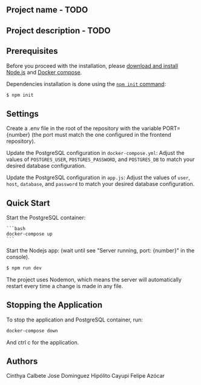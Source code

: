 ## Project name - TODO
## Project description - TODO
## Prerequisites

Before you proceed with the installation, please [download and install Node.js](https://nodejs.org/en/download/) and [Docker compose](https://www.docker.com/get-started).

Dependencies installation is done using the [`npm init` command](https://docs.npmjs.com/getting-started/installing-npm-packages-locally):

```bash
$ npm init
```
## Settings

Create a .env file in the root of the repository with the variable PORT={number} (the port must match the one configured in the frontend repository).

Update the PostgreSQL configuration in `docker-compose.yml`:
Adjust the values of `POSTGRES_USER`, `POSTGRES_PASSWORD`, and `POSTGRES_DB` to match your desired database configuration.

Update the PostgreSQL configuration in `app.js`:
Adjust the values of `user`, `host`, `database`, and `password` to match your desired database configuration.

## Quick Start

 Start the PostgreSQL container:

    ```bash
    docker-compose up
    ```

Start the Nodejs app:  (wait until see "Server running, port: {number}" in the console).

```bash
$ npm run dev
```

The project uses Nodemon, which means the server will automatically restart every time a change is made in any file.

## Stopping the Application

To stop the application and PostgreSQL container, run:

```bash
docker-compose down
```

And ctrl c for the application.

## Authors

Cinthya Calbete
Jose Dominguez
Hipólito Cayupi
Felipe Azócar
